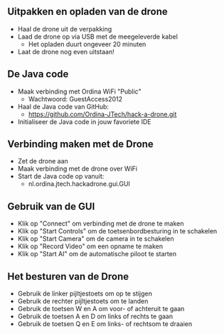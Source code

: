 ## Uitpakken en opladen van de drone

- Haal de drone uit de verpakking
- Laad de drone op via USB met de meegeleverde kabel
  - Het opladen duurt ongeveer 20 minuten
- Laat de drone nog even uitstaan!


## De Java code

- Maak verbinding met Ordina WiFi "Public"
  - Wachtwoord: GuestAccess2012
- Haal de Java code van GitHub:
  - https://github.com/Ordina-JTech/hack-a-drone.git
- Initialiseer de Java code in jouw favoriete IDE


## Verbinding maken met de Drone

- Zet de drone aan
- Maak verbinding met de drone over WiFi
- Start de Java code op vanuit:
  - nl.ordina.jtech.hackadrone.gui.GUI


## Gebruik van de GUI
  
- Klik op "Connect" om verbinding met de drone te maken
- Klik op "Start Controls" om de toetsenbordbesturing in te schakelen
- Klik op "Start Camera" om de camera in te schakelen
- Klik op "Record Video" om een opname te maken
- Klik op "Start AI" om de automatische piloot te starten


## Het besturen van de Drone

- Gebruik de linker pijltjestoets om op te stijgen
- Gebruik de rechter pijltjestoets om te landen
- Gebruik de toetsen W en A om voor- of achteruit te gaan
- Gebruik de toetsen A en D om links of rechts te gaan
- Gebruik de toetsen Q en E om links- of rechtsom te draaien
